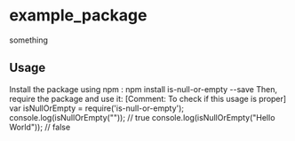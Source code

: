 # example_package

something

## Usage

Install the package using npm :
npm install is-null-or-empty --save
Then, require the package and use it:
[Comment: To check if this usage is proper]
var isNullOrEmpty = require('is-null-or-empty');
console.log(isNullOrEmpty("")); // true
console.log(isNullOrEmpty("Hello World")); // false
